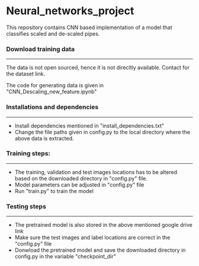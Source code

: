 # Neural_networks_project

This repository contains CNN based implementation of a model that classifies scaled and de-scaled pipes.


### Download training data
___

The data is not open sourced, hence it is not direcltly available. Contact for the dataset link.

The code for generating data is given in "CNN_Descaling_new_feature.ipynb"
### Installations and dependencies
___
- Install dependencies mentioned in "install_dependencies.txt"
- Change the file paths given in config.py to the local directory where the above data is extracted.

### Training steps:
___
- The training, validation and test images locations has to be altered based on the downloaded directory in "config.py" file.
- Model parameters can be adjusted in "config.py" file
- Run "train.py" to train the model

### Testing steps
___
- The pretrained model is also stored in the above mentioned google drive link
- Make sure the test images and label locations are correct in the "config.py" file
- Donwload the pretrained model and save the downloaded directory in config.py in the variable "checkpoint_dir"
